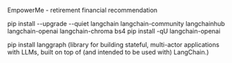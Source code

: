 EmpowerMe - retirement financial recommendation

pip install --upgrade --quiet langchain langchain-community langchainhub langchain-openai langchain-chroma bs4
pip install -qU langchain-openai


pip install langgraph (library for building stateful, multi-actor applications with LLMs, built on top of (and intended to be used with) LangChain.)
